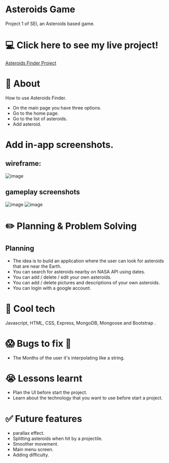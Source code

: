 # Asteroids Game

Project 1 of SEI, an Asteroids based game.

# 💻 Click here to see my live project!

[Asteroids Finder Project](https://github.com/Candangueira/Asteroid-project2)

# 📄 About

How to use Asteroids Finder.

-   On the main page you have three options.
-   Go to the home page.
-   Go to the list of asteroids.
-   Add asteroid.

# Add in-app screenshots.

## wireframe:

![image](./wireframe-1.png)

## gameplay screenshots

![image](./gameplay.png)
![image](./gameover.png)

# ✏️ Planning & Problem Solving

## Planning

-   The idea is to build an application where the user can look for asteroids that 
are near the Earth. 
-   You can search for asteroids nearby on NASA API using dates.
-   You can add / delete / edit your own asteroids.
-   You can add / delete pictures and descriptions of your own asteroids.
-   You can login with a google account.

# 🚀 Cool tech

Javascript, HTML, CSS, Express, MongoDB, Mongoose and Bootstrap .

# 😱 Bugs to fix 💩

-   The Months of the user it's interpolating like a string.


# 😭 Lessons learnt

-   Plan the UI before start the project.
-   Learn about the technology that you want to use before start a project.

# ✅ Future features

-   parallax effect.
-   Splitting asteroids when hit by a projectile.
-   Smoother movement.
-   Main menu screen.
-   Adding difficulty.
